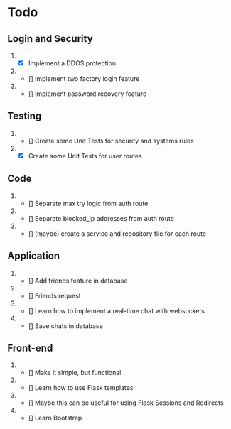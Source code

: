 # Todo

## Login and Security
1. - [x] Implement a DDOS protection
2. - [] Implement two factory login feature
3. - [] Implement password recovery feature

## Testing
1. - [] Create some Unit Tests for security and systems rules
2. - [x] Create some Unit Tests for user routes

## Code
1. - [] Separate max try logic from auth route
2. - [] Separate blocked_ip addresses from auth route
3. - [] (maybe) create a service and repository file for each route

## Application 
1. - [] Add friends feature in database
2. - [] Friends request
3. - [] Learn how to implement a real-time chat with websockets
4. - [] Save chats in database

## Front-end
1. - [] Make it simple, but functional
2. - [] Learn how to use Flask templates
3. - [] Maybe this can be useful for using Flask Sessions and Redirects
4. - [] Learn Bootstrap
